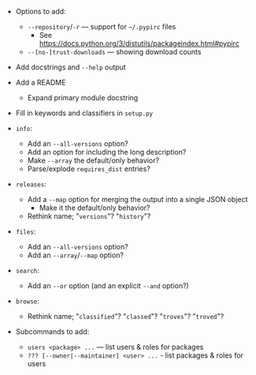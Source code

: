 - Options to add:
    - `--repository`/`-r` — support for `~/.pypirc` files
        - See <https://docs.python.org/3/distutils/packageindex.html#pypirc>
    - `--[no-]trust-downloads` — showing download counts
- Add docstrings and `--help` output
- Add a README
    - Expand primary module docstring
- Fill in keywords and classifiers in `setup.py`

- `info`:
    - Add an `--all-versions` option?
    - Add an option for including the long description?
    - Make `--array` the default/only behavior?
    - Parse/explode `requires_dist` entries?
- `releases`:
    - Add a `--map` option for merging the output into a single JSON object
        - Make it the default/only behavior?
    - Rethink name; "`versions`"? "`history`"?
- `files`:
    - Add an `--all-versions` option?
    - Add an `--array`/`--map` option?
- `search`:
    - Add an `--or` option (and an explicit `--and` option?)
- `browse`:
    - Rethink name; "`classified`"? "`classed`"? "`troves`"? "`troved`"?

- Subcommands to add:
    - `users <package> ...` — list users & roles for packages
    - `??? [--owner|--maintainer] <user> ...` - list packages & roles for users

